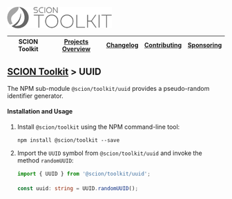 <a href="/README.md"><img src="/resources/branding/scion-toolkit-banner.svg" height="50" alt="SCION Toolkit"></a>

| SCION Toolkit | [Projects Overview][menu-projects-overview] | [Changelog][menu-changelog] | [Contributing][menu-contributing] | [Sponsoring][menu-sponsoring] |  
| --- | --- | --- | --- | --- |

## [SCION Toolkit][menu-home] > UUID

The NPM sub-module `@scion/toolkit/uuid` provides a pseudo-random identifier generator.

#### Installation and Usage

1. Install `@scion/toolkit` using the NPM command-line tool: 
    ```
    npm install @scion/toolkit --save
    ```

1. Import the `UUID` symbol from `@scion/toolkit/uuid` and invoke the method `randomUUID`:
   
   ```typescript
   import { UUID } from '@scion/toolkit/uuid';
 
   const uuid: string = UUID.randomUUID();
   ```   

[menu-home]: /README.md
[menu-projects-overview]: /docs/site/projects-overview.md
[menu-changelog]: /docs/site/changelog.md
[menu-contributing]: /CONTRIBUTING.md
[menu-sponsoring]: /docs/site/sponsoring.md

